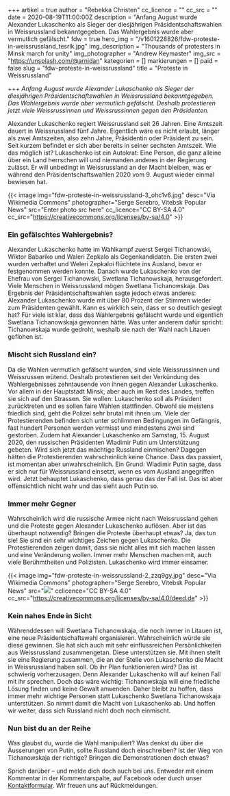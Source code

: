 +++
artikel = true
author = "Rebekka Christen"
cc_licence = ""
cc_src = ""
date = 2020-08-19T11:00:00Z
description = "Anfang August wurde Alexander Lukaschenko als Sieger der diesjährigen Präsidentschaftswahlen in Weissrussland bekanntgegeben. Das Wahlergebnis wurde aber vermutlich gefälscht."
fdw = true
hero_img = "/v1601228826/fdw-proteste-in-weissrussland_tesrlk.jpg"
img_description = "Thousands of protesters in Minsk march for unity"
img_photographer = "Andrew Keymaster"
img_src = "https://unsplash.com/@arnidan"
kategorien = []
markierungen = []
paid = false
slug = "fdw-proteste-in-weissrussland"
title = "Proteste in Weissrussland"

+++
_Anfang August wurde Alexander Lukaschenko als Sieger der diesjährigen Präsidentschaftswahlen in Weissrussland bekanntgegeben. Das Wahlergebnis wurde aber vermutlich gefälscht. Deshalb protestieren jetzt viele Weissrussinnen und Weissrussinnen gegen den Präsidenten._

Alexander Lukaschenko regiert Weissrussland seit 26 Jahren. Eine Amtszeit dauert in Weissrussland fünf Jahre. Eigentlich wäre es nicht erlaubt, länger als zwei Amtszeiten, also zehn Jahre, Präsidentin oder Präsident zu sein. Seit kurzem befindet er sich aber bereits in seiner sechsten Amtszeit. Wie das möglich ist? Lukaschenko ist ein Autokrat: Eine Person, die ganz alleine über ein Land herrschen will und niemanden anderes in der Regierung zulässt. Er will unbedingt in Weissrussland an der Macht bleiben, was er während den Präsidentschaftswahlen 2020 vom 9. August wieder einmal bewiesen hat.

{{< image img="fdw-proteste-in-weissrussland-3_ohc1v6.jpg" desc="Via Wikimedia Commons" photographer="Serge Serebro, Vitebsk Popular News" src="Enter photo src here" cc_licence="CC BY-SA 4.0" cc_src="https://creativecommons.org/licenses/by-sa/4.0" >}}

### Ein gefälschtes Wahlergebnis?

Alexander Lukaschenko hatte im Wahlkampf zuerst Sergei Tichanowski, Wiktor Babariko und Waleri Zepkalo als Gegenkandidaten. Die ersten zwei wurden verhaftet und Weleri Zepkaloi flüchtete ins Ausland, bevor er festgenommen werden konnte. Danach wurde Lukaschenko von der Ehefrau von Sergei Tichanowski, Swetlana Tichanowskaja, herausgefordert. Viele Menschen in Weissrussland mögen Swetlana Tichanowskaja. Das Ergebnis der Präsidentschaftswahlen sagte jedoch etwas anderes: Alexander Lukaschenko wurde mit über 80 Prozent der Stimmen wieder zum Präsidenten gewählt. Kann es wirklich sein, dass er so deutlich gesiegt hat? Für viele ist klar, dass das Wahlergebnis gefälscht wurde und eigentlich Swetlana Tichanowskaja gewonnen hätte. Was unter anderem dafür spricht: Tichanowskaja wurde gedroht, weshalb sie nach der Wahl nach Litauen geflohen ist.

### Mischt sich Russland ein?

Da die Wahlen vermutlich gefälscht wurden, sind viele Weissrussinnen und Weissrussen wütend. Deshalb protestieren seit der Verkündung des Wahlergebnisses zehntausende von ihnen gegen Alexander Lukaschenko. Vor allem in der Hauptstadt Minsk, aber auch im Rest des Landes, treffen sie sich auf den Strassen. Sie wollen: Lukaschenko soll als Präsident zurücktreten und es sollen faire Wahlen stattfinden. Obwohl sie meistens friedlich sind, geht die Polizei sehr brutal mit ihnen um. Viele der Protestierenden befinden sich unter schlimmen Bedingungen im Gefängnis, fast hundert Personen werden vermisst und mindestens zwei sind gestorben. Zudem hat Alexander Lukaschenko am Samstag, 15. August 2020, den russischen Präsidenten Wladimir Putin um Unterstützung gebeten. Wird sich jetzt das mächtige Russland einmischen? Dagegen hätten die Protestierenden wahrscheinlich keine Chance. Dass das passiert, ist momentan aber unwahrscheinlich. Ein Grund: Wladimir Putin sagte, dass er sich nur für Weissrussland einsetzt, wenn es vom Ausland angegriffen wird. Jetzt behauptet Lukaschenko, dass genau das der Fall ist. Das ist aber offensichtlich nicht wahr und das sieht auch Putin so.

### Immer mehr Gegner

Wahrscheinlich wird die russische Armee nicht nach Weissrussland gehen und die Proteste gegen Alexander Lukaschenko auflösen. Aber ist das überhaupt notwendig? Bringen die Proteste überhaupt etwas? Ja, das tun sie! Sie sind ein sehr wichtiges Zeichen gegen Lukaschenko. Die Protestierenden zeigen damit, dass sie nicht alles mit sich machen lassen und eine Veränderung wollen. Immer mehr Menschen machen mit, auch viele Berühmtheiten und Polizisten. Lukaschenko wird immer einsamer.

{{< image img="fdw-proteste-in-weissrussland-2_zzq9gy.jpg" desc="Via Wikimedia Commons" photographer="Serge Serebro, Vitebsk Popular News" src="![](https://commons.wikimedia.org/wiki/File:Sviatlana_Cichanowskaja_Vitebsk_02.jpg)" cclicence="CC BY-SA 4.0" cc_src="https://creativecommons.org/licenses/by-sa/4.0/deed.de" >}}

### ​Kein nahes Ende in Sicht

Währenddessen will Swetlana Tichanowskaja, die noch immer in Litauen ist, eine neue Präsidentschaftswahl organisieren. Wahrscheinlich würde sie diese gewinnen. Sie hat sich auch mit sehr einflussreichen Persönlichkeiten aus Weissrussland zusammengetan. Diese unterstützen sie. Mit ihnen stellt sie eine Regierung zusammen, die an der Stelle von Lukaschenko die Macht in Weissrussland haben soll. Ob ihr Plan funktionieren wird? Das ist schwierig vorherzusagen. Denn Alexander Lukaschenko will auf keinen Fall mit ihr sprechen. Doch das wäre wichtig: Tichanowskaja will eine friedliche Lösung finden und keine Gewalt anwenden. Daher bleibt zu hoffen, dass immer mehr wichtige Personen statt Lukaschenko Swetlana Tichanowskaja unterstützen. So nimmt damit die Macht von Lukaschenko ab. Und hoffen wir weiter, dass sich Russland nicht doch noch einmischt.

### Nun bist du an der Reihe

Was glaubst du, wurde die Wahl manipuliert? Was denkst du über die Äusserungen von Putin, sollte Russland doch einschreiben? Ist der Weg von Tichanowskaja der richtige? Bringen die Demonstrationen doch etwas?

Sprich darüber – und melde dich doch auch bei uns. Entweder mit einem Kommentar in der Kommentarspalte, auf Facebook oder durch unser [Kontaktformular](https://chinderzytig-v1.netlify.app/kontakt/). Wir freuen uns auf Rückmeldungen.